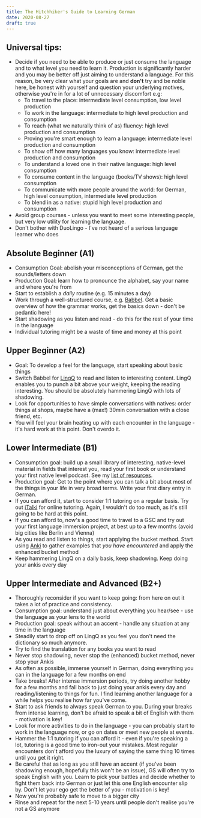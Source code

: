 ```yaml
---
title: The Hitchhiker's Guide to Learning German 
date: 2020-08-27
draft: true
---
```


## Universal tips:
* Decide if you need to be able to produce or just consume the language and to what level you need to learn it. Production is significantly harder and you may be better off just aiming to understand a language. For this reason, be very clear what your goals are and **don't** try and be noble here, be honest with yourself and question your underlying motives, otherwise you're in for a lot of unnecessary discomfort e.g:
  * To travel to the place: intermediate level consumption, low level production
  * To work in the language: intermediate to high level production and consumption
  * To reach (what we naturally think of as) fluency: high level production and consumption
  * Proving you're smart enough to learn a language: intermediate level production and consumption
  * To show off how many languages you know: intermediate level production and consumption
  * To understand a loved one in their native language: high level consumption
  * To consume content in the language (books/TV shows): high level consumption
  * To communicate with more people around the world: for German, high level consumption, intermediate level production
  * To blend in as a native: stupid high level production and consumption
* Avoid group courses - unless you want to meet some interesting people, but very low utility for learning the language.
* Don't bother with DuoLingo - I've not heard of a serious language learner who does

## Absolute Beginner (A1)
* Consumption Goal: abolish your misconceptions of German, get the sounds/letters down
* Production Goal: learn how to pronounce the alphabet, say your name and where you're from
* Start to establish a *daily* routine (e.g. 15 minutes a day)
* Work through a well-structured course, e.g. [Babbel](www.babbel.com). Get a basic overview of how the grammar works, get the basics down - don't be pedantic here!
* Start shadowing as you listen and read - do this for the rest of your time in the language
* Individual tutoring might be a waste of time and money at this point

## Upper Beginner (A2)
* Goal: To develop a feel for the language, start speaking about basic things
* Switch Babbel for [LingQ](https://www.lingq.com/en/) to read and listen to interesting content. LingQ enables you to punch a bit above your weight, keeping the reading interesting. You should be absolutely hammering LingQ with lots of shadowing.
* Look for opportunities to have simple conversations with natives: order things at shops, maybe have a (max!) 30min conversation with a close friend, etc.
* You will feel your brain heating up with each encounter in the language - it's hard work at this point. Don't overdo it.

## Lower Intermediate (B1)
* Consumption goal: build up a small library of interesting, native-level material in fields that interest you, read your first book or understand your first native level podcast. See my [list of resources](TODO).
* Production goal: Get to the point where you can talk a bit about most of the things in your life in very broad terms. Write your first diary entry in German.
* If you can afford it, start to consider 1:1 tutoring on a regular basis. Try out [iTalki](https://www.italki.com/dashboard) for online tutoring. Again, I wouldn't do too much, as it's still going to be hard at this point.
* If you can afford to, now's a good time to travel to a GSC and try out your first language immersion project, at best up to a few months (avoid big cities like Berlin and Vienna)
* As you read and listen to things, start applying the bucket method. Start using [Anki](https://apps.ankiweb.net/) to gather examples that *you have encountered* and apply the enhanced bucket method
* Keep hammering LingQ on a daily basis, keep shadowing. Keep doing your ankis every day

## Upper Intermediate and Advanced (B2+)
* Thoroughly reconsider if you want to keep going: from here on out it takes a lot of practice and consistency.
* Consumption goal: understand just about everything you hear/see - use the language as your lens to the world
* Production goal: speak without an accent - handle any situation at any time in the language
* Steadily start to drop off on LingQ as you feel you don't need the dictionary so much anymore.
* Try to find the translation for any books you want to read
* Never stop shadowing, never stop the (enhanced) bucket method, never stop your Ankis
* As often as possible, immerse yourself in German, doing everything you can in the language for a few months on end
* Take breaks! After intense immersion periods, try doing another hobby for a few months and fall back to just doing your ankis every day and reading/listening to things for fun. I find learning another language for a while helps you realise how far you've come.
* Start to ask friends to always speak German to you. During your breaks from intense learning, don't be afraid to speak a bit of English with them - motivation is key!
* Look for more activities to do in the language - you can probably start to work in the language now, or go on dates or meet new people at events.
* Hammer the 1:1 tutoring if you can afford it - even if you're speaking a lot, tutoring is a good time to iron-out your mistakes. Most regular encounters don't afford you the luxury of saying the same thing 10 times until you get it right.
* Be careful that as long as you still have an accent (if you've been shadowing enough, hopefully this won't be an issue), GS will often try to speak English with you. Learn to pick your battles and decide whether to fight them back into German or just let this one English encounter slip by. Don't let your ego get the better of you - motivation is key!
* Now you're probably safe to move to a bigger city
* Rinse and repeat for the next 5-10 years until people don't realise you're not a GS anymore
